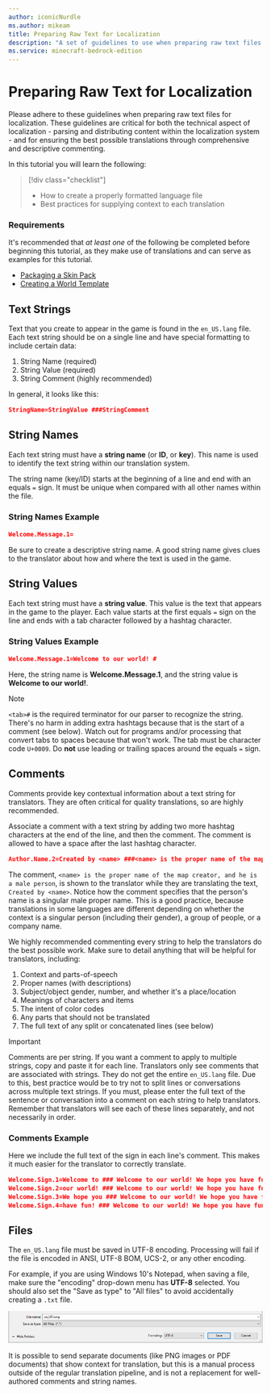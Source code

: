 ```yaml
---
author: iconicNurdle
ms.author: mikeam
title: Preparing Raw Text for Localization
description: "A set of guidelines to use when preparing raw text files for localization"
ms.service: minecraft-bedrock-edition
---
```


# Preparing Raw Text for Localization

Please adhere to these guidelines when preparing raw text files for localization. These guidelines are critical for both the technical aspect of localization - parsing and distributing content within the localization system - and for ensuring the best possible translations through comprehensive and descriptive commenting.

In this tutorial you will learn the following:

> [!div class="checklist"]
>
> - How to create a properly formatted language file
> - Best practices for supplying context to each translation

### Requirements

It's recommended that *at least one* of the following be completed before beginning this tutorial, as they make use of translations and can serve as examples for this tutorial.

- [Packaging a Skin Pack](PackagingASkinPack.md)
- [Creating a World Template](CreateAWorldTemplate.md)

## Text Strings

Text that you create to appear in the game is found in the `en_US.lang` file.
Each text string should be on a single line and have special formatting to include certain data:

1. String Name (required)
1. String Value (required)
1. String Comment (highly recommended)

In general, it looks like this:

```json
StringName=StringValue ###StringComment
```

## String Names

Each text string must have a **string name** (or **ID**, or **key**). This name is used to identify the text string within our translation system.

The string name (key/ID) starts at the beginning of a line and end with an equals `=` sign. It must be unique when compared with all other names within the file.

### String Names Example

```json
Welcome.Message.1=
```

Be sure to create a descriptive string name. A good string name gives clues to the translator about how and where the text is used in the game.

## String Values

Each text string must have a **string value**. This value is the text that appears in the game to the player. Each value starts at the first equals `=` sign on the line and ends with a tab character followed by a hashtag character.

### String Values Example

```json
Welcome.Message.1=Welcome to our world! #
```

Here, the string name is **Welcome.Message.1**, and the string value is **Welcome to our world!**.

> [!NOTE]
> `<tab>#` is the required terminator for our parser to recognize the string. There's no harm in adding extra hashtags because that is the start of a comment (see below). Watch out for programs and/or processing that convert tabs to spaces because that won't work. The tab must be character code `U+0009`. Do **not** use leading or trailing spaces around the equals `=` sign.

## Comments

Comments provide key contextual information about a text string for translators. They are often critical for quality translations, so are highly recommended.

Associate a comment with a text string by adding two more hashtag characters at the end of the line, and then the comment. The comment is allowed to have a space after the last hashtag character.

```json
Author.Name.2=Created by <name> ###<name> is the proper name of the map creator, and he is a male person.
```

The comment, `<name> is the proper name of the map creator, and he is a male person`, is shown to the translator while they are translating the text, `Created by <name>`. Notice how the comment specifies that the person's name is a singular male proper name. This is a good practice, because translations in some languages are different depending on whether the context is a singular person (including their gender), a group of people, or a company name.

We highly recommended commenting every string to help the translators do the best possible work. Make sure to detail anything that will be helpful for translators, including:

1. Context and parts-of-speech
1. Proper names (with descriptions)
1. Subject/object gender, number, and whether it's a place/location
1. Meanings of characters and items
1. The intent of color codes
1. Any parts that should not be translated
1. The full text of any split or concatenated lines (see below)

> [!IMPORTANT]
> Comments are per string. If you want a comment to apply to multiple strings, copy and paste it for each line. Translators only see comments that are associated with strings. They do not get the entire `en_US.lang` file. Due to this, best practice would be to try not to split lines or conversations across multiple text strings. If you must, please enter the full text of the sentence or conversation into a comment on each string to help translators. Remember that translators will see each of these lines separately, and not necessarily in order.

### Comments Example

Here we include the full text of the sign in each line's comment. This makes it much easier for the translator to correctly translate.

```json
Welcome.Sign.1=Welcome to ### Welcome to our world! We hope you have fun!
Welcome.Sign.2=our world! ### Welcome to our world! We hope you have fun!
Welcome.Sign.3=We hope you ### Welcome to our world! We hope you have fun!
Welcome.Sign.4=have fun! ### Welcome to our world! We hope you have fun!
```

## Files

The `en_US.lang` file must be saved in UTF-8 encoding. Processing will fail if the file is encoded in ANSI, UTF-8 BOM, UCS-2, or any other encoding.

For example, if you are using Windows 10's Notepad, when saving a file, make sure the "encoding" drop-down menu has **UTF-8** selected. You should also set the "Save as type" to "All files" to avoid accidentally creating a `.txt` file.

![Windows 10's Notepad showing Encoding set to UTF-8](Media/PreparingRawTextForLocalization/utf8.png)

It is possible to send separate documents (like PNG images or PDF documents) that show context for translation, but this is a manual process outside of the regular translation pipeline, and is not a replacement for well-authored comments and string names.
